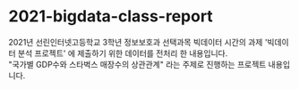 # 2021-bigdata-class-report

2021년 선린인터넷고등학교 3학년 정보보호과 선택과목 빅데이터 시간의 과제 '빅데이터 분석 프로젝트' 에 제출하기 위한 데이터를 전처리 한 내용입니다.  
"국가별 GDP수와 스타벅스 매장수의 상관관계" 라는 주제로 진행하는 프로젝트 내용입니다.

